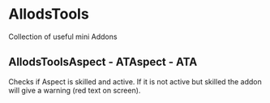 # AllodsTools
 Collection of useful mini Addons

## AllodsToolsAspect - ATAspect - ATA
 Checks if Aspect is skilled and active.
 If it is not active but skilled the addon will give a warning (red text on screen).